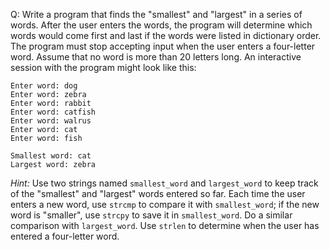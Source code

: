 Q: Write a program that finds the "smallest" and "largest" in a series of words.
After the user enters the words, the program will determine which words would
come first and last if the words were listed in dictionary order. The program
must stop accepting input when the user enters a four-letter word. Assume that
no word is more than 20 letters long. An interactive session with the program
might look like this:

```
Enter word: dog
Enter word: zebra
Enter word: rabbit
Enter word: catfish
Enter word: walrus
Enter word: cat
Enter word: fish

Smallest word: cat
Largest word: zebra
```

<em>Hint:</em> Use two strings named `smallest_word` and `largest_word` to keep
track of the "smallest" and "largest" words entered so far. Each time the user
enters a new word, use `strcmp` to compare it with `smallest_word`; if the new
word is "smaller", use `strcpy` to save it in `smallest_word`. Do a similar
comparison with `largest_word`. Use `strlen` to determine when the user has
entered a four-letter word.
